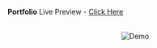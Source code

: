 **Portfolio**
Live Preview - [Click Here](https://vishnu-singh-portfolio.netlify.app/)

<br/>
<div align="center">
  <img alt="Demo" src="src/assets/mockup.png" />
</div>
<br/>
<br/>